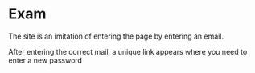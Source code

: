 # Exam
The site is an imitation of entering the page by entering an email.

After entering the correct mail, a unique link appears where you need to enter a new password
